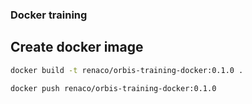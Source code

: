 ### Docker training 

## Create docker image

```bash
docker build -t renaco/orbis-training-docker:0.1.0 .
```

```bash
docker push renaco/orbis-training-docker:0.1.0
```
